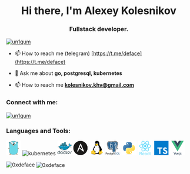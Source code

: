 <h1 align="center">Hi there, I'm Alexey Kolesnikov</h1>
<h3 align="center">Fullstack developer.</h3>

<p align="left"> <a href="https://twitter.com/un1qum" target="blank"><img src="https://img.shields.io/twitter/follow/un1qum?logo=twitter&style=for-the-badge" alt="un1qum" /></a> </p>

- 📫 How to reach me (telegram) [https://t.me/deface](https://t.me/deface)

- 💬 Ask me about **go, postgresql, kubernetes**

- 📫 How to reach me **kolesnikov.khv@gmail.com**

<h3 align="left">Connect with me:</h3>
<p align="left">
<a href="https://twitter.com/un1qum" target="blank"><img align="center" src="https://raw.githubusercontent.com/rahuldkjain/github-profile-readme-generator/master/src/images/icons/Social/twitter.svg" alt="un1qum" height="30" width="40" /></a>
</p>

<h3 align="left">Languages and Tools:</h3>
<p align="left">
<img src="https://raw.githubusercontent.com/devicons/devicon/master/icons/go/go-original.svg" alt="go" width="40" height="40"/>
<img src="https://www.vectorlogo.zone/logos/kubernetes/kubernetes-icon.svg" alt="kubernetes" width="40" height="40"/>
<img src="https://raw.githubusercontent.com/devicons/devicon/master/icons/docker/docker-original-wordmark.svg" alt="docker" width="40" height="40"/>
<img src="https://raw.githubusercontent.com/devicons/devicon/master/icons/ansible/ansible-original.svg" alt="ansible" width="40" height="40"/>

<img src="https://raw.githubusercontent.com/devicons/devicon/master/icons/linux/linux-original.svg" alt="linux" width="40" height="40"/>
<img src="https://raw.githubusercontent.com/devicons/devicon/master/icons/postgresql/postgresql-original-wordmark.svg" alt="postgresql" width="40" height="40"/>
<img src="https://raw.githubusercontent.com/devicons/devicon/master/icons/python/python-original.svg" alt="python" width="40" height="40"/>
<img src="https://raw.githubusercontent.com/devicons/devicon/master/icons/react/react-original-wordmark.svg" alt="react" width="40" height="40"/>
<img src="https://raw.githubusercontent.com/devicons/devicon/master/icons/typescript/typescript-original.svg" alt="typescript" width="40" height="40"/> <img src="https://raw.githubusercontent.com/devicons/devicon/master/icons/vuejs/vuejs-original-wordmark.svg" alt="vuejs" width="40" height="40"/> </a> </p>

<p><img align="left" src="https://github-readme-stats.vercel.app/api/top-langs?username=0xdeface&show_icons=true&locale=en&layout=compact" alt="0xdeface" /></p>

<p>&nbsp;<img align="center" src="https://github-readme-stats.vercel.app/api?username=0xdeface&show_icons=true&locale=en" alt="0xdeface" /></p>

